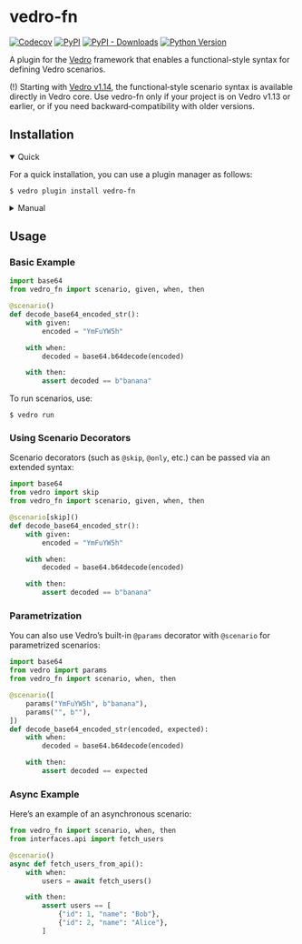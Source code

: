 # vedro-fn

[![Codecov](https://img.shields.io/codecov/c/github/vedro-universe/vedro-fn/main.svg?style=flat-square)](https://codecov.io/gh/vedro-universe/vedro-fn)
[![PyPI](https://img.shields.io/pypi/v/vedro-fn.svg?style=flat-square)](https://pypi.python.org/pypi/vedro-fn/)
[![PyPI - Downloads](https://img.shields.io/pypi/dm/vedro-fn?style=flat-square)](https://pypi.python.org/pypi/vedro-fn/)
[![Python Version](https://img.shields.io/pypi/pyversions/vedro-fn.svg?style=flat-square)](https://pypi.python.org/pypi/vedro-fn/)

A plugin for the [Vedro](https://vedro.io) framework that enables a functional-style syntax for defining Vedro scenarios.

(!) Starting with [Vedro v1.14](https://vedro.io/blog/whats-new-vedro-v1.14), the functional‑style scenario syntax is available directly in Vedro core. Use vedro-fn only if your project is on Vedro v1.13 or earlier, or if you need backward‑compatibility with older versions.

## Installation

<details open>
<summary>Quick</summary>
<p>

For a quick installation, you can use a plugin manager as follows:

```shell
$ vedro plugin install vedro-fn
```

</p>
</details>

<details>
<summary>Manual</summary>
<p>

To install manually, follow these steps:

1. Install the package using pip:

```shell
$ pip3 install vedro-fn
```

2. Next, activate the plugin in your `vedro.cfg.py` configuration file:

```python
# ./vedro.cfg.py
import vedro
import vedro_fn


class Config(vedro.Config):
    class Plugins(vedro.Config.Plugins):
        class VedroFn(vedro_fn.VedroFn):
            enabled = True
```

</p>
</details>

## Usage

### Basic Example

```python
import base64
from vedro_fn import scenario, given, when, then

@scenario()
def decode_base64_encoded_str():
    with given:
        encoded = "YmFuYW5h"

    with when:
        decoded = base64.b64decode(encoded)

    with then:
        assert decoded == b"banana"
```

To run scenarios, use:

```shell
$ vedro run
```

### Using Scenario Decorators

Scenario decorators (such as `@skip`, `@only`, etc.) can be passed via an extended syntax:

```python
import base64
from vedro import skip
from vedro_fn import scenario, given, when, then

@scenario[skip]()
def decode_base64_encoded_str():
    with given:
        encoded = "YmFuYW5h"

    with when:
        decoded = base64.b64decode(encoded)

    with then:
        assert decoded == b"banana"
```

### Parametrization

You can also use Vedro’s built-in `@params` decorator with `@scenario` for parametrized scenarios:

```python
import base64
from vedro import params
from vedro_fn import scenario, when, then

@scenario([
    params("YmFuYW5h", b"banana"),
    params("", b""),
])
def decode_base64_encoded_str(encoded, expected):
    with when:
        decoded = base64.b64decode(encoded)

    with then:
        assert decoded == expected
```

### Async Example

Here’s an example of an asynchronous scenario:

```python
from vedro_fn import scenario, when, then
from interfaces.api import fetch_users

@scenario()
async def fetch_users_from_api():
    with when:
        users = await fetch_users()

    with then:
        assert users == [
            {"id": 1, "name": "Bob"},
            {"id": 2, "name": "Alice"},
        ]
```
